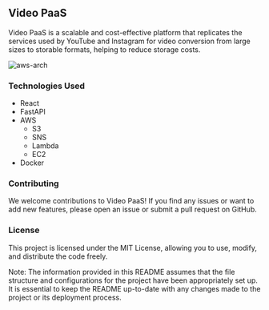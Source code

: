 ## Video PaaS

Video PaaS is a scalable and cost-effective platform that replicates the services used by YouTube and Instagram for video conversion from large sizes to storable formats, helping to reduce storage costs.

![aws-arch](https://github.com/sakkurthi-sashank/video-PaaS/assets/126908332/37ef7f7f-e3d8-4a43-a1ad-84bb25b78489)

### Technologies Used
- React
- FastAPI
- AWS
  - S3
  - SNS
  - Lambda
  - EC2
- Docker

### Contributing
We welcome contributions to Video PaaS! If you find any issues or want to add new features, please open an issue or submit a pull request on GitHub.

### License
This project is licensed under the MIT License, allowing you to use, modify, and distribute the code freely.

Note: The information provided in this README assumes that the file structure and configurations for the project have been appropriately set up. It is essential to keep the README up-to-date with any changes made to the project or its deployment process.
